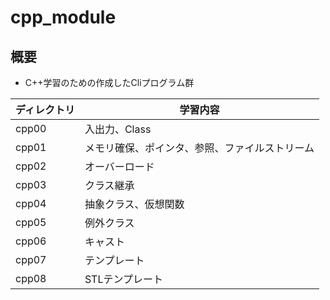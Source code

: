 # cpp_module
## 概要
- C++学習のための作成したCliプログラム群

|  ディレクトリ  |  学習内容  |
| ---- | ---- |
|  cpp00  |  入出力、Class  |
|  cpp01  |  メモリ確保、ポインタ、参照、ファイルストリーム  |
|  cpp02  | オーバーロード  |
|  cpp03  | クラス継承  |
|  cpp04  | 抽象クラス、仮想関数 |
|  cpp05  |   例外クラス |
|  cpp06  |  キャスト  |
|  cpp07  |  テンプレート  |
|  cpp08  | STLテンプレート  |
